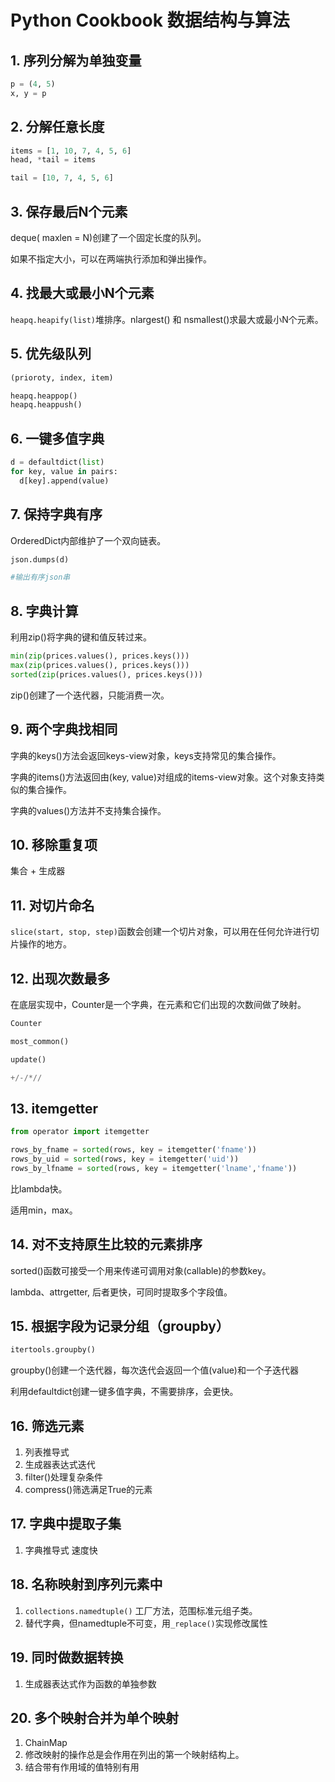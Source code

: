 # Python Cookbook 数据结构与算法

## 1. 序列分解为单独变量

```Python
p = (4, 5)
x, y = p
```

## 2. 分解任意长度

```Python
items = [1, 10, 7, 4, 5, 6]
head, *tail = items

tail = [10, 7, 4, 5, 6]
```

## 3. 保存最后N个元素

deque( maxlen = N)创建了一个固定长度的队列。

如果不指定大小，可以在两端执行添加和弹出操作。

## 4. 找最大或最小N个元素

`heapq.heapify(list)`堆排序。nlargest() 和 nsmallest()求最大或最小N个元素。

## 5. 优先级队列

```Python
(prioroty, index, item)

heapq.heappop()
heapq.heappush()
```

## 6. 一键多值字典

```Python
d = defaultdict(list)
for key, value in pairs:
  d[key].append(value)
```

## 7. 保持字典有序

OrderedDict内部维护了一个双向链表。

```Python
json.dumps(d)

#输出有序json串
```

## 8. 字典计算

利用zip()将字典的键和值反转过来。

```Python
min(zip(prices.values(), prices.keys()))
max(zip(prices.values(), prices.keys()))
sorted(zip(prices.values(), prices.keys()))
```

zip()创建了一个迭代器，只能消费一次。

## 9. 两个字典找相同

字典的keys()方法会返回keys-view对象，keys支持常见的集合操作。

字典的items()方法返回由(key, value)对组成的items-view对象。这个对象支持类似的集合操作。

字典的values()方法并不支持集合操作。

## 10. 移除重复项

集合 + 生成器

## 11. 对切片命名

`slice(start, stop, step)`函数会创建一个切片对象，可以用在任何允许进行切片操作的地方。

## 12. 出现次数最多

在底层实现中，Counter是一个字典，在元素和它们出现的次数间做了映射。

```Python
Counter

most_common()

update()

+/-/*//
```

## 13. itemgetter

```Python
from operator import itemgetter

rows_by_fname = sorted(rows, key = itemgetter('fname')) 
rows_by_uid = sorted(rows, key = itemgetter('uid'))
rows_by_lfname = sorted(rows, key = itemgetter('lname','fname'))
```

比lambda快。

适用min，max。

## 14. 对不支持原生比较的元素排序

sorted()函数可接受一个用来传递可调用对象(callable)的参数key。

lambda、attrgetter, 后者更快，可同时提取多个字段值。

## 15. 根据字段为记录分组（groupby）

```Python
itertools.groupby()
```

groupby()创建一个迭代器，每次迭代会返回一个值(value)和一个子迭代器

利用defaultdict创建一键多值字典，不需要排序，会更快。

## 16. 筛选元素

1. 列表推导式
2. 生成器表达式迭代
3. filter()处理复杂条件
4. compress()筛选满足True的元素

## 17. 字典中提取子集

1. 字典推导式 速度快

## 18. 名称映射到序列元素中

1. `collections.namedtuple()` 工厂方法，范围标准元组子类。
2. 替代字典，但namedtuple不可变，用`_replace()`实现修改属性

## 19. 同时做数据转换

1. 生成器表达式作为函数的单独参数
  
## 20. 多个映射合并为单个映射

1. ChainMap
2. 修改映射的操作总是会作用在列出的第一个映射结构上。
3. 结合带有作用域的值特别有用